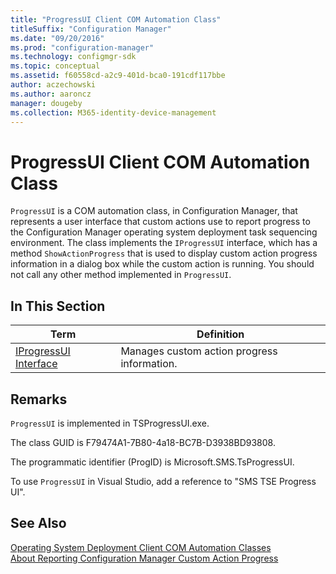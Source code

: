 ```yaml
---
title: "ProgressUI Client COM Automation Class"
titleSuffix: "Configuration Manager"
ms.date: "09/20/2016"
ms.prod: "configuration-manager"
ms.technology: configmgr-sdk
ms.topic: conceptual
ms.assetid: f60558cd-a2c9-401d-bca0-191cdf117bbe
author: aczechowski
ms.author: aaroncz
manager: dougeby
ms.collection: M365-identity-device-management
---
```

# ProgressUI Client COM Automation Class
`ProgressUI` is a COM automation class, in Configuration Manager, that represents a user interface that custom actions use to report progress to the Configuration Manager operating system deployment task sequencing environment. The class implements the `IProgressUI` interface, which has a method `ShowActionProgress` that is used to display custom action progress information in a dialog box while the custom action is running. You should not call any other method implemented in `ProgressUI`.  

## In This Section  

|Term|Definition|  
|----------|----------------|  
|[IProgressUI Interface](../../../../../develop/reference/core/clients/client-classes/iprogressui-interface.md)|Manages custom action progress information.|  

## Remarks  
 `ProgressUI` is implemented in TSProgressUI.exe.  

 The class GUID is F79474A1-7B80-4a18-BC7B-D3938BD93808.  

 The programmatic identifier (ProgID) is Microsoft.SMS.TsProgressUI.  

 To use `ProgressUI` in Visual Studio, add a reference to "SMS TSE Progress UI".  

## See Also  
 [Operating System Deployment Client COM Automation Classes](../../../../../develop/reference/core/clients/client-classes/operating-system-deployment-client-com-automation-classes.md)   
 [About Reporting Configuration Manager Custom Action Progress](../../../../../develop/osd/about-reporting-configuration-manager-custom-action-progress.md)   
